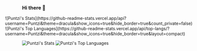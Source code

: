 ### Hi there 👋
<div style="display:flex;align-items:center;justify-content:center">
  ![Puntzi's Stats](https://github-readme-stats.vercel.app/api?username=Puntzi&theme=dracula&show_icons=true&hide_border=true&count_private=false)
  ![Puntzi's Top Languages](https://github-readme-stats.vercel.app/api/top-langs/?username=Puntzi&theme=dracula&show_icons=true&hide_border=true&layout=compact)
</div>

  ![Puntzi's Stats](https://github-readme-stats.vercel.app/api?username=Puntzi&theme=dracula&show_icons=true&hide_border=true&count_private=false)
  ![Puntzi's Top Languages](https://github-readme-stats.vercel.app/api/top-langs/?username=Puntzi&theme=dracula&show_icons=true&hide_border=true&layout=compact)

